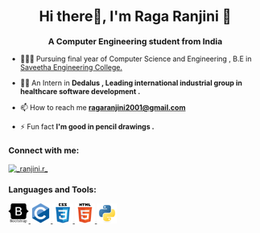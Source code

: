<h1 align="center">Hi there👋, I'm Raga Ranjini 🤍</h1>
<h3 align="center">A Computer Engineering student from India </h3>

- 👩🏼‍🎓 Pursuing final year of Computer Science and Engineering , B.E in [Saveetha Engineering College.](http://www.saveetha.ac.in/)

- 👨‍💻 An Intern in **Dedalus , Leading international industrial group in healthcare software development .**

- 📫 How to reach me **ragaranjini2001@gmail.com**

- ⚡ Fun fact **I'm good in pencil drawings .**

<h3 align="left">Connect with me:</h3>
<p align="left">
<a href="https://instagram.com/_ranjini.r_" target="blank"><img align="center" src="https://raw.githubusercontent.com/rahuldkjain/github-profile-readme-generator/master/src/images/icons/Social/instagram.svg" alt="_ranjini.r_" height="30" width="40" /></a>
</p>

<h3 align="left">Languages and Tools:</h3>
<p align="left"> <a href="https://getbootstrap.com" target="_blank" rel="noreferrer"> <img src="https://raw.githubusercontent.com/devicons/devicon/master/icons/bootstrap/bootstrap-plain-wordmark.svg" alt="bootstrap" width="40" height="40"/> </a> <a href="https://www.cprogramming.com/" target="_blank" rel="noreferrer"> <img src="https://raw.githubusercontent.com/devicons/devicon/master/icons/c/c-original.svg" alt="c" width="40" height="40"/> </a> <a href="https://www.w3schools.com/css/" target="_blank" rel="noreferrer"> <img src="https://raw.githubusercontent.com/devicons/devicon/master/icons/css3/css3-original-wordmark.svg" alt="css3" width="40" height="40"/> </a> <a href="https://www.w3.org/html/" target="_blank" rel="noreferrer"> <img src="https://raw.githubusercontent.com/devicons/devicon/master/icons/html5/html5-original-wordmark.svg" alt="html5" width="40" height="40"/> </a> <a href="https://www.python.org" target="_blank" rel="noreferrer"> <img src="https://raw.githubusercontent.com/devicons/devicon/master/icons/python/python-original.svg" alt="python" width="40" height="40"/> </a> </p>

